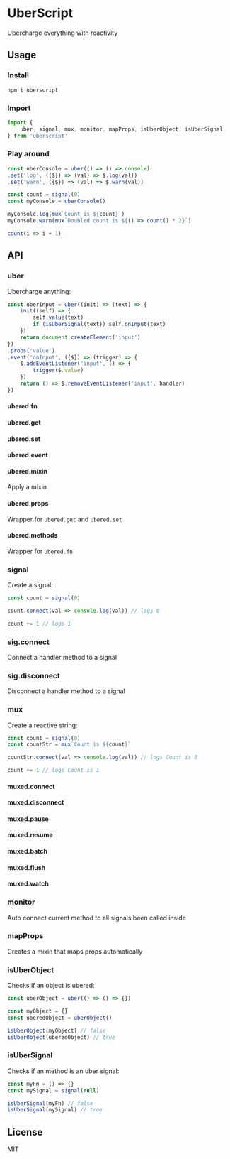 # UberScript

Ubercharge everything with reactivity

## Usage

### Install

```shell
npm i uberscript
```

### Import

```js
import {
	uber, signal, mux, monitor, mapProps, isUberObject, isUberSignal
} from 'uberscript'
```

### Play around
```js
const uberConsole = uber(() => () => console)
.set('log', ({$}) => (val) => $.log(val))
.set('warn', ({$}) => (val) => $.warn(val))

const count = signal(0)
const myConsole = uberConsole()

myConsole.log(mux`Count is ${count}`)
myConsole.warn(mux`Doubled count is ${() => count() * 2}`)

count(i => i + 1)
```

## API

### uber

Ubercharge anything:

```js
const uberInput = uber((init) => (text) => {
	init((self) => {
		self.value(text)
		if (isUberSignal(text)) self.onInput(text)
	})
	return document.createElement('input')
})
.props('value')
.event('onInput', ({$}) => (trigger) => {
	$.addEventListener('input', () => {
		trigger($.value)
	})
	return () => $.removeEventListener('input', handler)
})
```

#### ubered.fn

#### ubered.get

#### ubered.set

#### ubered.event

#### ubered.mixin

Apply a mixin

#### ubered.props

Wrapper for `ubered.get` and `ubered.set`

#### ubered.methods

Wrapper for `ubered.fn`

### signal

Create a signal:

```js
const count = signal(0)

count.connect(val => console.log(val)) // logs 0

count += 1 // logs 1
```

### sig.connect

Connect a handler method to a signal

### sig.disconnect

Disconnect a handler method to a signal

### mux

Create a reactive string:

```js
const count = signal(0)
const countStr = mux`Count is ${count}`

countStr.connect(val => console.log(val)) // logs Count is 0

count += 1 // logs Count is 1
```

#### muxed.connect

#### muxed.disconnect

#### muxed.pause

#### muxed.resume

#### muxed.batch

#### muxed.flush

#### muxed.watch

### monitor

Auto connect current method to all signals been called inside

### mapProps

Creates a mixin that maps props automatically

### isUberObject

Checks if an object is ubered:

```js
const uberObject = uber(() => () => {})

const myObject = {}
const uberedObject = uberObject()

isUberObject(myObject) // false
isUberObject(uberedObject) // true
```

### isUberSignal

Checks if an method is an uber signal:

```js
const myFn = () => {}
const mySignal = signal(null)

isUberSignal(myFn) // false
isUberSignal(mySignal) // true
```

## License

MIT